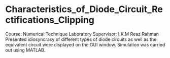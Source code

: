 # Characteristics_of_Diode_Circuit_Rectifications_Clipping
Course: Numerical Technique Laboratory Supervisor: I.K.M Reaz Rahman Presented idiosyncrasy of different types of diode circuits as well as the equivalent circuit were displayed on the GUI window. Simulation was carried out using MATLAB.
